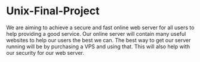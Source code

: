 # Unix-Final-Project
We are aiming to achieve a secure and fast online web server for all users to help providing a good service. Our online server will contain many useful websites to help our users the best we can. The best way to get our server running will be by purchasing a VPS and using that. This will also help with our security for our web server.



